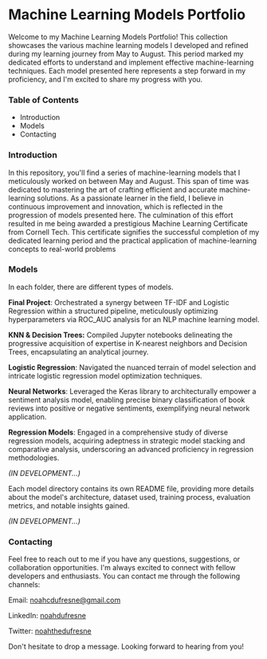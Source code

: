 # Machine Learning Models Portfolio
Welcome to my Machine Learning Models Portfolio! This collection showcases the various machine learning models I developed and refined during my learning journey from May to August. This period marked my dedicated efforts to understand and implement effective machine-learning techniques. Each model presented here represents a step forward in my proficiency, and I'm excited to share my progress with you.

### Table of Contents
- Introduction
- Models
- Contacting

### Introduction
In this repository, you'll find a series of machine-learning models that I meticulously worked on between May and August. This span of time was dedicated to mastering the art of crafting efficient and accurate machine-learning solutions. As a passionate learner in the field, I believe in continuous improvement and innovation, which is reflected in the progression of models presented here.
The culmination of this effort resulted in me being awarded a prestigious Machine Learning Certificate from Cornell Tech. This certificate signifies the successful completion of my dedicated learning period and the practical application of machine-learning concepts to real-world problems

### Models
In each folder, there are different types of models.

**Final Project**: Orchestrated a synergy between TF-IDF and Logistic Regression within a structured pipeline, meticulously optimizing hyperparameters via ROC_AUC analysis for an NLP machine learning model.

**KNN & Decision Trees:** Compiled Jupyter notebooks delineating the progressive acquisition of expertise in K-nearest neighbors and Decision Trees, encapsulating an analytical journey.

**Logistic Regression**: Navigated the nuanced terrain of model selection and intricate logistic regression model optimization techniques.

**Neural Networks**: Leveraged the Keras library to architecturally empower a sentiment analysis model, enabling precise binary classification of book reviews into positive or negative sentiments, exemplifying neural network application.

**Regression Models**: Engaged in a comprehensive study of diverse regression models, acquiring adeptness in strategic model stacking and comparative analysis, underscoring an advanced proficiency in regression methodologies.

_(IN DEVELOPMENT...)_

Each model directory contains its own README file, providing more details about the model's architecture, dataset used, training process, evaluation metrics, and notable insights gained.

_(IN DEVELOPMENT...)_

### Contacting

Feel free to reach out to me if you have any questions, suggestions, or collaboration opportunities. I'm always excited to connect with fellow developers and enthusiasts. You can contact me through the following channels:

Email: noahcdufresne@gmail.com

LinkedIn: [noahdufresne](https://www.linkedin.com/in/noahdufresne/)

Twitter: [noahthedufresne](https://twitter.com/noahthedufresne)

Don't hesitate to drop a message. Looking forward to hearing from you!
